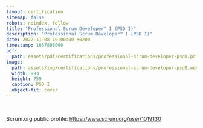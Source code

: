 ```yaml
---
layout: certification
sitemap: false
robots: noindex, follow
title: "Professional Scrum Developer™ I (PSD I)"
description: "Professional Scrum Developer™ I (PSD I)"
date: 2022-11-08 10:00:00 +0200
timestamp: 1667898000
pdf:
  path: assets/pdf/certifications/professional-scrum-developer-psdI.pdf
image:
  path: assets/img/certifications/professional-scrum-developer-psdI.webp
  width: 993
  height: 759
  caption: PSD I
  object-fit: cover
---
```


<br />

<p class="lead text-center">
  Scrum.org public profile: <a href="https://www.scrum.org/user/1019130">https://www.scrum.org/user/1019130</a>
</p>
